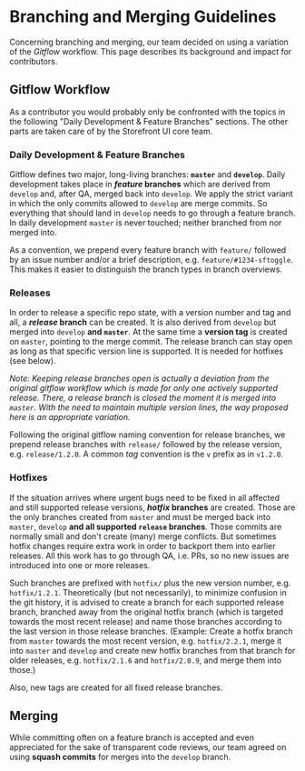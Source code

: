 # Branching and Merging Guidelines

Concerning branching and merging, our team decided on using a variation of the _Gitflow_ workflow. This page describes its background and impact for contributors.

## Gitflow Workflow

As a contributor you would probably only be confronted with the topics in the following "Daily Development & Feature Branches" sections. The other parts are taken care of by the Storefront UI core team.

### Daily Development & Feature Branches
Gitflow defines two major, long-living branches: **`master`** and **`develop`**. 
Daily development takes place in **_feature_ branches** which are derived from `develop` and, after QA, merged back into `develop`.
We apply the strict variant in which the only commits allowed to `develop` are merge commits. So everything that should land in `develop` needs to go through a feature branch.
In daily development `master` is never touched; neither branched from nor merged into.

As a convention, we prepend every feature branch with `feature/` followed by an issue number and/or a brief description, e.g. `feature/#1234-sftoggle`. This makes it easier to distinguish the branch types in branch overviews.

### Releases
In order to release a specific repo state, with a version number and tag and all, a **_release_ branch** can be created. It is also derived from `develop` but merged into `develop` **and `master`**.
At the same time a **version tag** is created on `master`, pointing to the merge commit.
The release branch can stay open as long as that specific version line is supported. It is needed for hotfixes (see below).

_Note: Keeping release branches open is actually a deviation from the original gitflow workflow which is made for only one actively supported release. There, a release branch is closed the moment it is merged into `master`. With the need to maintain multiple version lines, the way proposed here is an appropriate variation._

Following the original gitflow naming convention for release branches, we prepend release branches with `release/` followed by the release version, e.g. `release/1.2.0`. A common _tag_ convention is the `v` prefix as in `v1.2.0`.

### Hotfixes
If the situation arrives where urgent bugs need to be fixed in all affected and still supported release versions, **_hotfix_ branches** are created. Those are the only branches created from `master` and must be merged back into `master`, `develop` **and all supported `release` branches**.
Those commits are normally small and don't create (many) merge conflicts. But sometimes hotfix changes require extra work in order to backport them into earlier releases. All this work has to go through QA, i.e. PRs, so no new issues are introduced into one or more releases.

Such branches are prefixed with `hotfix/` plus the new version number, e.g. `hotfix/1.2.1`.
Theoretically (but not necessarily), to minimize confusion in the git history, it is advised to create a branch for each supported release branch, branched away from the original hotfix branch (which is targeted towards the most recent release) and name those branches according to the last version in those release branches.
(Example: Create a hotfix branch from `master` towards the most recent version, e.g. `hotfix/2.2.1`, merge it into `master` and `develop` and create new hotfix branches from that branch for older releases, e.g. `hotfix/2.1.6` and `hotfix/2.0.9`, and merge them into those.)

Also, new tags are created for all fixed release branches.

## Merging

While committing often on a feature branch is accepted and even appreciated for the sake of transparent code reviews, our team agreed on using **squash commits** for merges into the `develop` branch.
